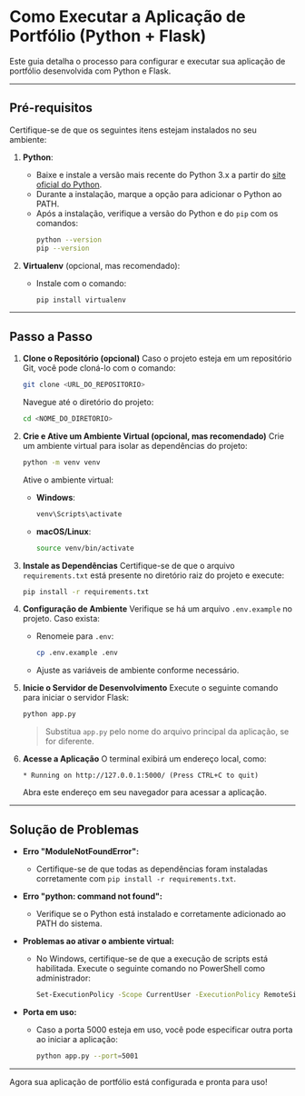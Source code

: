 # Como Executar a Aplicação de Portfólio (Python + Flask)

Este guia detalha o processo para configurar e executar sua aplicação de portfólio desenvolvida com Python e Flask.

---

## Pré-requisitos

Certifique-se de que os seguintes itens estejam instalados no seu ambiente:

1. **Python**:

   - Baixe e instale a versão mais recente do Python 3.x a partir do [site oficial do Python](https://www.python.org/).
   - Durante a instalação, marque a opção para adicionar o Python ao PATH.
   - Após a instalação, verifique a versão do Python e do `pip` com os comandos:
     ```bash
     python --version
     pip --version
     ```

2. **Virtualenv** (opcional, mas recomendado):
   - Instale com o comando:
     ```bash
     pip install virtualenv
     ```

---

## Passo a Passo

1. **Clone o Repositório (opcional)**
   Caso o projeto esteja em um repositório Git, você pode cloná-lo com o comando:

   ```bash
   git clone <URL_DO_REPOSITORIO>
   ```

   Navegue até o diretório do projeto:

   ```bash
   cd <NOME_DO_DIRETORIO>
   ```

2. **Crie e Ative um Ambiente Virtual (opcional, mas recomendado)**
   Crie um ambiente virtual para isolar as dependências do projeto:

   ```bash
   python -m venv venv
   ```

   Ative o ambiente virtual:

   - **Windows**:
     ```bash
     venv\Scripts\activate
     ```
   - **macOS/Linux**:
     ```bash
     source venv/bin/activate
     ```

3. **Instale as Dependências**
   Certifique-se de que o arquivo `requirements.txt` está presente no diretório raiz do projeto e execute:

   ```bash
   pip install -r requirements.txt
   ```

4. **Configuração de Ambiente**
   Verifique se há um arquivo `.env.example` no projeto. Caso exista:

   - Renomeie para `.env`:
     ```bash
     cp .env.example .env
     ```
   - Ajuste as variáveis de ambiente conforme necessário.

5. **Inicie o Servidor de Desenvolvimento**
   Execute o seguinte comando para iniciar o servidor Flask:

   ```bash
   python app.py
   ```

   > Substitua `app.py` pelo nome do arquivo principal da aplicação, se for diferente.

6. **Acesse a Aplicação**
   O terminal exibirá um endereço local, como:
   ```
   * Running on http://127.0.0.1:5000/ (Press CTRL+C to quit)
   ```
   Abra este endereço em seu navegador para acessar a aplicação.

---

## Solução de Problemas

- **Erro "ModuleNotFoundError":**

  - Certifique-se de que todas as dependências foram instaladas corretamente com `pip install -r requirements.txt`.

- **Erro "python: command not found":**

  - Verifique se o Python está instalado e corretamente adicionado ao PATH do sistema.

- **Problemas ao ativar o ambiente virtual:**

  - No Windows, certifique-se de que a execução de scripts está habilitada. Execute o seguinte comando no PowerShell como administrador:
    ```bash
    Set-ExecutionPolicy -Scope CurrentUser -ExecutionPolicy RemoteSigned
    ```

- **Porta em uso:**
  - Caso a porta 5000 esteja em uso, você pode especificar outra porta ao iniciar a aplicação:
    ```bash
    python app.py --port=5001
    ```

---

Agora sua aplicação de portfólio está configurada e pronta para uso!
